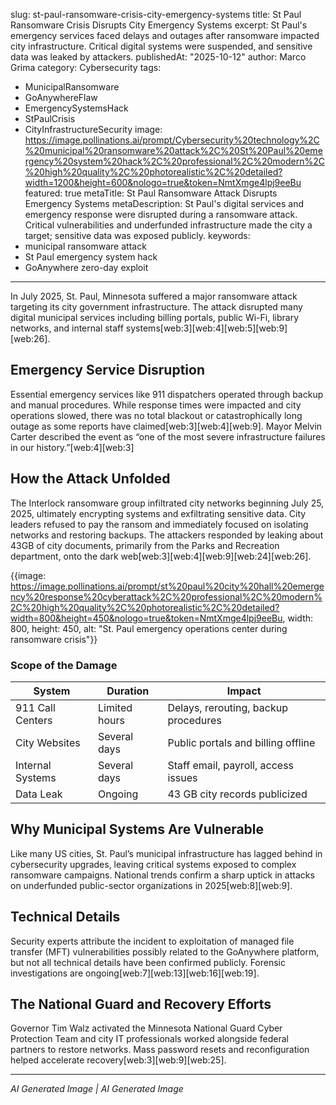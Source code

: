 slug: st-paul-ransomware-crisis-city-emergency-systems
title: St Paul Ransomware Crisis Disrupts City Emergency Systems
excerpt: St Paul's emergency services faced delays and outages after ransomware impacted city infrastructure. Critical digital systems were suspended, and sensitive data was leaked by attackers.
publishedAt: "2025-10-12"
author: Marco Grima
category: Cybersecurity
tags:
  - MunicipalRansomware
  - GoAnywhereFlaw
  - EmergencySystemsHack
  - StPaulCrisis
  - CityInfrastructureSecurity
image: https://image.pollinations.ai/prompt/Cybersecurity%20technology%2C%20municipal%20ransomware%20attack%2C%20St%20Paul%20emergency%20system%20hack%2C%20professional%2C%20modern%2C%20high%20quality%2C%20photorealistic%2C%20detailed?width=1200&height=600&nologo=true&token=NmtXmge4lpj9eeBu
featured: true
metaTitle: St Paul Ransomware Attack Disrupts Emergency Systems
metaDescription: St Paul's digital services and emergency response were disrupted during a ransomware attack. Critical vulnerabilities and underfunded infrastructure made the city a target; sensitive data was exposed publicly.
keywords:
  - municipal ransomware attack
  - St Paul emergency system hack
  - GoAnywhere zero-day exploit
---

In July 2025, St. Paul, Minnesota suffered a major ransomware attack targeting its city government infrastructure. The attack disrupted many digital municipal services including billing portals, public Wi-Fi, library networks, and internal staff systems[web:3][web:4][web:5][web:9][web:26].

## Emergency Service Disruption

Essential emergency services like 911 dispatchers operated through backup and manual procedures. While response times were impacted and city operations slowed, there was no total blackout or catastrophically long outage as some reports have claimed[web:3][web:4][web:9]. Mayor Melvin Carter described the event as “one of the most severe infrastructure failures in our history.”[web:4][web:3]

## How the Attack Unfolded

The Interlock ransomware group infiltrated city networks beginning July 25, 2025, ultimately encrypting systems and exfiltrating sensitive data. City leaders refused to pay the ransom and immediately focused on isolating networks and restoring backups. The attackers responded by leaking about 43GB of city documents, primarily from the Parks and Recreation department, onto the dark web[web:3][web:4][web:9][web:24][web:26].

{{image: https://image.pollinations.ai/prompt/st%20paul%20city%20hall%20emergency%20response%20cyberattack%2C%20professional%2C%20modern%2C%20high%20quality%2C%20photorealistic%2C%20detailed?width=800&height=450&nologo=true&token=NmtXmge4lpj9eeBu, width: 800, height: 450, alt: "St. Paul emergency operations center during ransomware crisis"}}

### Scope of the Damage

| System           | Duration       | Impact                              |
|------------------|---------------|-------------------------------------|
| 911 Call Centers | Limited hours | Delays, rerouting, backup procedures|
| City Websites    | Several days  | Public portals and billing offline  |
| Internal Systems | Several days  | Staff email, payroll, access issues |
| Data Leak        | Ongoing       | 43 GB city records publicized       |

## Why Municipal Systems Are Vulnerable

Like many US cities, St. Paul’s municipal infrastructure has lagged behind in cybersecurity upgrades, leaving critical systems exposed to complex ransomware campaigns. National trends confirm a sharp uptick in attacks on underfunded public-sector organizations in 2025[web:8][web:9].

## Technical Details

Security experts attribute the incident to exploitation of managed file transfer (MFT) vulnerabilities possibly related to the GoAnywhere platform, but not all technical details have been confirmed publicly. Forensic investigations are ongoing[web:7][web:13][web:16][web:19].

## The National Guard and Recovery Efforts

Governor Tim Walz activated the Minnesota National Guard Cyber Protection Team and city IT professionals worked alongside federal partners to restore networks. Mass password resets and reconfiguration helped accelerate recovery[web:3][web:9][web:25].

---

*AI Generated Image | AI Generated Image*
